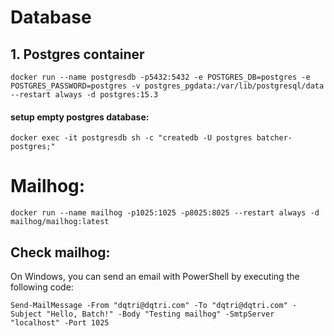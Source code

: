 # Database
## 1. Postgres container
```
docker run --name postgresdb -p5432:5432 -e POSTGRES_DB=postgres -e POSTGRES_PASSWORD=postgres -v postgres_pgdata:/var/lib/postgresql/data --restart always -d postgres:15.3
```

#### setup empty postgres database:
```
docker exec -it postgresdb sh -c "createdb -U postgres batcher-postgres;"
```

# Mailhog:
```
docker run --name mailhog -p1025:1025 -p8025:8025 --restart always -d mailhog/mailhog:latest
```

## Check mailhog:
On Windows, you can send an email with PowerShell by executing the following code:
```
Send-MailMessage -From "dqtri@dqtri.com" -To "dqtri@dqtri.com" -Subject "Hello, Batch!" -Body "Testing mailhog" -SmtpServer "localhost" -Port 1025
```